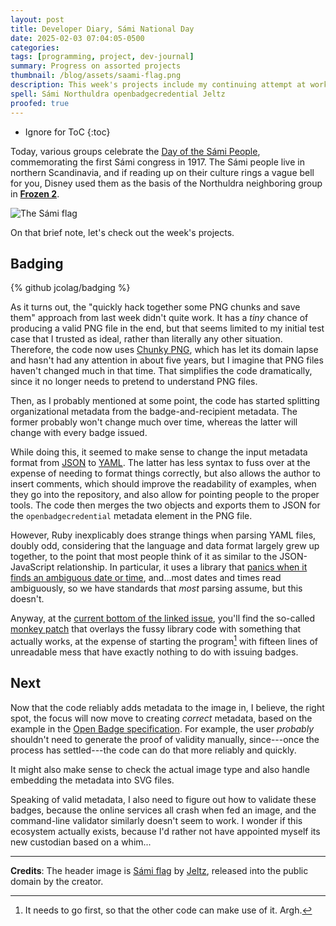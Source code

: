 ```yaml
---
layout: post
title: Developer Diary, Sámi National Day
date: 2025-02-03 07:04:05-0500
categories:
tags: [programming, project, dev-journal]
summary: Progress on assorted projects
thumbnail: /blog/assets/saami-flag.png
description: This week's projects include my continuing attempt at working with Open Badges.
spell: Sámi Northuldra openbadgecredential Jeltz
proofed: true
---
```


* Ignore for ToC
{:toc}

Today, various groups celebrate the [Day of the Sámi People](https://en.wikipedia.org/wiki/S%C3%A1mi_National_Day), commemorating the first Sámi congress in 1917.  The Sámi people live in northern Scandinavia, and if reading up on their culture rings a vague bell for you, Disney used them as the basis of the Northuldra neighboring group in [**Frozen 2**](https://en.wikipedia.org/wiki/Frozen_2).

![The Sámi flag](/blog/assets/saami-flag.png "I've finally found a flag that hurts my head a bit")

On that brief note, let's check out the week's projects.

## Badging

{% github jcolag/badging %}

As it turns out, the "quickly hack together some PNG chunks and save them" approach from last week didn't quite work.  It has a *tiny* chance of producing a valid PNG file in the end, but that seems limited to my initial test case that I trusted as ideal, rather than literally any other situation.  Therefore, the code now uses [Chunky PNG](https://github.com/wvanbergen/chunky_png), which has let its domain lapse and hasn't had any attention in about five years, but I imagine that PNG files haven't changed much in that time.  That simplifies the code dramatically, since it no longer needs to pretend to understand PNG files.

Then, as I probably mentioned at some point, the code has started splitting organizational metadata from the badge-and-recipient metadata.  The former probably won't change much over time, whereas the latter will change with every badge issued.

While doing this, it seemed to make sense to change the input metadata format from [JSON](https://www.json.org/json-en.html) to [YAML](https://yaml.org/).  The latter has less syntax to fuss over at the expense of needing to format things correctly, but also allows the author to insert comments, which should improve the readability of examples, when they go into the repository, and also allow for pointing people to the proper tools.  The code then merges the two objects and exports them to JSON for the `openbadgecredential` metadata element in the PNG file.

However, Ruby inexplicably does strange things when parsing YAML files, doubly odd, considering that the language and data format largely grew up together, to the point that most people think of it as similar to the JSON-JavaScript relationship.  In particular, it uses a library that [panics when it finds an ambiguous date or time](https://github.com/ruby/psych/issues/262), and...most dates and times read ambiguously, so we have standards that *most* parsing assume, but this doesn't.

Anyway, at the [current bottom of the linked issue](https://github.com/ruby/psych/issues/262#issuecomment-2562775093), you'll find the so-called [monkey patch](https://en.wikipedia.org/wiki/Monkey_patch) that overlays the fussy library code with something that actually works, at the expense of starting the program[^1] with fifteen lines of unreadable mess that have exactly nothing to do with issuing badges.

[^1]:  It needs to go first, so that the other code can make use of it.  Argh.

## Next

Now that the code reliably adds metadata to the image in, I believe, the right spot, the focus will now move to creating *correct* metadata, based on the example in the [Open Badge specification](https://www.imsglobal.org/spec/ob/v3p0#png-baking).  For example, the user *probably* shouldn't need to generate the proof of validity manually, since---once the process has settled---the code can do that more reliably and quickly.

It might also make sense to check the actual image type and also handle embedding the metadata into SVG files.

Speaking of valid metadata, I also need to figure out how to validate these badges, because the online services all crash when fed an image, and the command-line validator similarly doesn't seem to work.  I wonder if this ecosystem actually exists, because I'd rather not have appointed myself its new custodian based on a whim...

* * *

**Credits**:  The header image is [Sámi flag](https://commons.wikimedia.org/wiki/File:Sami_flag.svg) by [Jeltz](https://commons.wikimedia.org/w/index.php?title=User:Jeltz&action=edit&redlink=1), released into the public domain by the creator.
